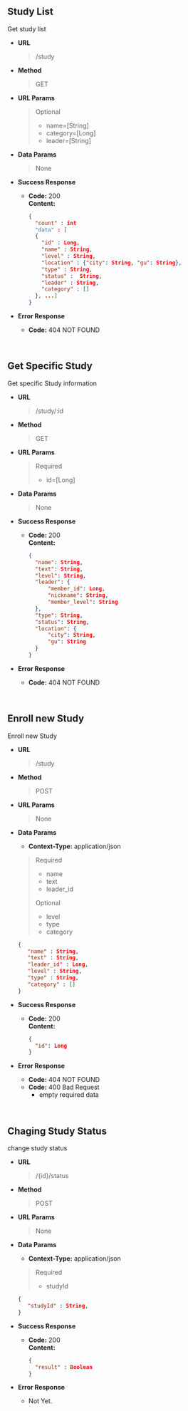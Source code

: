 **Study List**
----
Get study list

* **URL**

  >/study


* **Method**

  > GET


* **URL Params**

  > Optional<br />
  >  * name=[String]
  >  * category=[Long]
  >  * leader=[String]

* **Data Params**

  > None

* **Success Response**
    * **Code:** 200 <br />
      **Content:**
      ```json
      {
        "count" : int
        "data" : [
        {
          "id" : Long,
          "name" : String,
          "level" : String,
          "location" : {"city": String, "gu": String},
          "type" : String,
          "status" :  String,
          "leader" : String,
          "category" : []
        }, ...]
      }
      ```


* **Error Response**
    * **Code:** 404 NOT FOUND <br />


<br>

**Get Specific Study**
----
Get specific Study information

* **URL**

  >/study/:id


* **Method**

  > GET


* **URL Params**

  > Required<br />
  >  * id=[Long]

* **Data Params**

  > None

* **Success Response**
    * **Code:** 200 <br />
      **Content:**
      ```json
      {
        "name": String,
        "text": String,
        "level": String,
        "leader": {
            "member_id": Long,
            "nickname": String,
            "member_level": String
        },
        "type": String,
        "status": String,
        "location": {
            "city": String,
            "gu": String
        }
      }
      ```


* **Error Response**
    * **Code:** 404 NOT FOUND <br />



<br>

**Enroll new Study**
----
Enroll new Study

* **URL**

  >/study


* **Method**

  > POST


* **URL Params**

  > None

* **Data Params**
    * **Context-Type:** application/json
  > Required
  >  * name
  >  * text
  >  * leader_id
  > 
  > Optional
  >  * level
  >  * type
  >  * category
   ```json
  {
      "name" : String,
      "text" : String,
      "leader_id" : Long,
      "level" : String,
      "type" : String,
      "category" : []
  }
   ```

* **Success Response**
    * **Code:** 200 <br />
      **Content:**
      ```json
      {
        "id": Long
      }
      ```


* **Error Response**
    * **Code:** 404 NOT FOUND
    * **Code:** 400 Bad Request
      * empty required data<br />


<br>

**Chaging Study Status**
----
change study status

* **URL**

  >/{id}/status


* **Method**

  > POST


* **URL Params**

  > None

* **Data Params**
    * **Context-Type:** application/json
  > Required
  >  * studyId
   ```json
  {
      "studyId" : String,
  }
   ```

* **Success Response**
    * **Code:** 200 <br />
      **Content:**
      ```json
      {
        "result" : Boolean
      }
      ```


* **Error Response**
    * Not Yet.
    <br />
